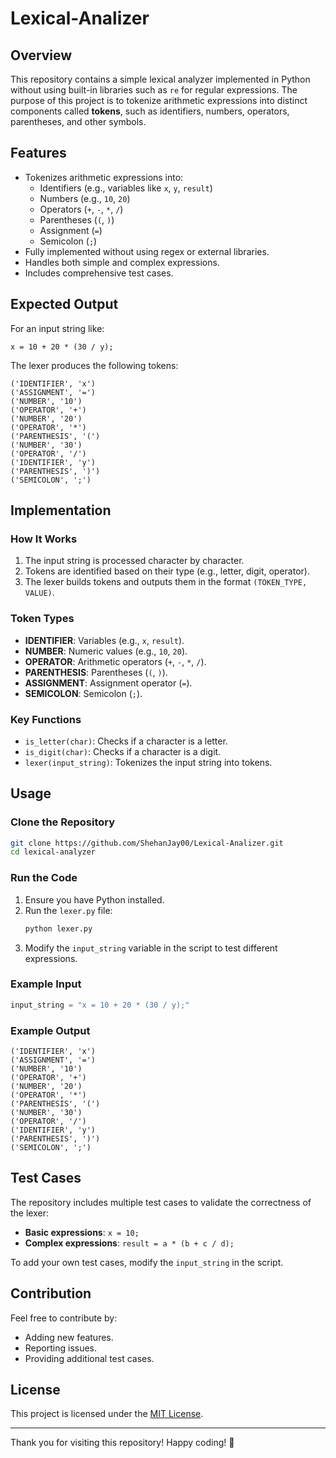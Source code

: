 # Lexical-Analizer

## Overview
This repository contains a simple lexical analyzer implemented in Python without using built-in libraries such as `re` for regular expressions. The purpose of this project is to tokenize arithmetic expressions into distinct components called **tokens**, such as identifiers, numbers, operators, parentheses, and other symbols.

## Features
- Tokenizes arithmetic expressions into:
  - Identifiers (e.g., variables like `x`, `y`, `result`)
  - Numbers (e.g., `10`, `20`)
  - Operators (`+`, `-`, `*`, `/`)
  - Parentheses (`(`, `)`)
  - Assignment (`=`)
  - Semicolon (`;`)
- Fully implemented without using regex or external libraries.
- Handles both simple and complex expressions.
- Includes comprehensive test cases.

## Expected Output
For an input string like:
```plaintext
x = 10 + 20 * (30 / y);
```
The lexer produces the following tokens:
```plaintext
('IDENTIFIER', 'x')
('ASSIGNMENT', '=')
('NUMBER', '10')
('OPERATOR', '+')
('NUMBER', '20')
('OPERATOR', '*')
('PARENTHESIS', '(')
('NUMBER', '30')
('OPERATOR', '/')
('IDENTIFIER', 'y')
('PARENTHESIS', ')')
('SEMICOLON', ';')
```

## Implementation
### How It Works
1. The input string is processed character by character.
2. Tokens are identified based on their type (e.g., letter, digit, operator).
3. The lexer builds tokens and outputs them in the format `(TOKEN_TYPE, VALUE)`.

### Token Types
- **IDENTIFIER**: Variables (e.g., `x`, `result`).
- **NUMBER**: Numeric values (e.g., `10`, `20`).
- **OPERATOR**: Arithmetic operators (`+`, `-`, `*`, `/`).
- **PARENTHESIS**: Parentheses (`(`, `)`).
- **ASSIGNMENT**: Assignment operator (`=`).
- **SEMICOLON**: Semicolon (`;`).

### Key Functions
- `is_letter(char)`: Checks if a character is a letter.
- `is_digit(char)`: Checks if a character is a digit.
- `lexer(input_string)`: Tokenizes the input string into tokens.

## Usage
### Clone the Repository
```bash
git clone https://github.com/ShehanJay00/Lexical-Analizer.git
cd lexical-analyzer
```

### Run the Code
1. Ensure you have Python installed.
2. Run the `lexer.py` file:
   ```bash
   python lexer.py
   ```
3. Modify the `input_string` variable in the script to test different expressions.

### Example Input
```python
input_string = "x = 10 + 20 * (30 / y);"
```

### Example Output
```plaintext
('IDENTIFIER', 'x')
('ASSIGNMENT', '=')
('NUMBER', '10')
('OPERATOR', '+')
('NUMBER', '20')
('OPERATOR', '*')
('PARENTHESIS', '(')
('NUMBER', '30')
('OPERATOR', '/')
('IDENTIFIER', 'y')
('PARENTHESIS', ')')
('SEMICOLON', ';')
```

## Test Cases
The repository includes multiple test cases to validate the correctness of the lexer:
- **Basic expressions**: `x = 10;`
- **Complex expressions**: `result = a * (b + c / d);`

To add your own test cases, modify the `input_string` in the script.


## Contribution
Feel free to contribute by:
- Adding new features.
- Reporting issues.
- Providing additional test cases.

## License
This project is licensed under the [MIT License](LICENSE).

---

Thank you for visiting this repository! Happy coding! 🎉

